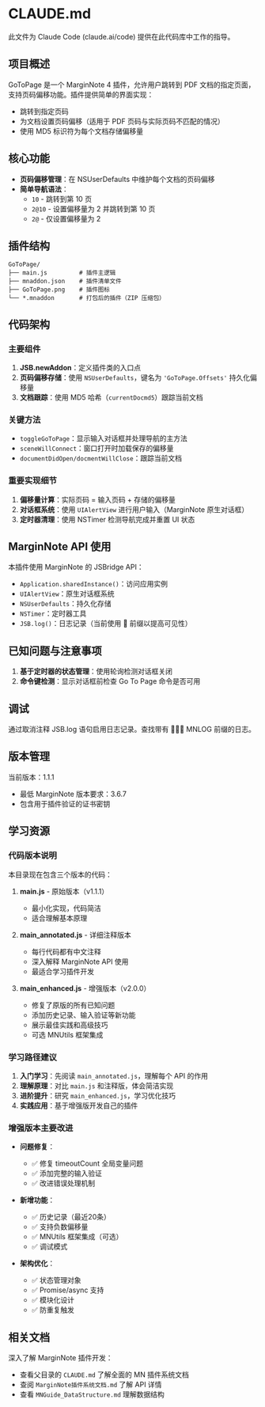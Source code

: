 # CLAUDE.md

此文件为 Claude Code (claude.ai/code) 提供在此代码库中工作的指导。

## 项目概述

GoToPage 是一个 MarginNote 4 插件，允许用户跳转到 PDF 文档的指定页面，支持页码偏移功能。插件提供简单的界面实现：
- 跳转到指定页码
- 为文档设置页码偏移（适用于 PDF 页码与实际页码不匹配的情况）
- 使用 MD5 标识符为每个文档存储偏移量

## 核心功能

- **页码偏移管理**：在 NSUserDefaults 中维护每个文档的页码偏移
- **简单导航语法**：
  - `10` - 跳转到第 10 页
  - `2@10` - 设置偏移量为 2 并跳转到第 10 页
  - `2@` - 仅设置偏移量为 2

## 插件结构

```
GoToPage/
├── main.js         # 插件主逻辑
├── mnaddon.json    # 插件清单文件
├── GoToPage.png    # 插件图标
└── *.mnaddon       # 打包后的插件（ZIP 压缩包）
```

## 代码架构

### 主要组件

1. **JSB.newAddon**：定义插件类的入口点
2. **页码偏移存储**：使用 `NSUserDefaults`，键名为 `'GoToPage.Offsets'` 持久化偏移量
3. **文档跟踪**：使用 MD5 哈希（`currentDocmd5`）跟踪当前文档

### 关键方法

- `toggleGoToPage`：显示输入对话框并处理导航的主方法
- `sceneWillConnect`：窗口打开时加载保存的偏移量
- `documentDidOpen/docmentWillClose`：跟踪当前文档

### 重要实现细节

1. **偏移量计算**：实际页码 = 输入页码 + 存储的偏移量
2. **对话框系统**：使用 `UIAlertView` 进行用户输入（MarginNote 原生对话框）
3. **定时器清理**：使用 NSTimer 检测导航完成并重置 UI 状态

## MarginNote API 使用

本插件使用 MarginNote 的 JSBridge API：
- `Application.sharedInstance()`：访问应用实例
- `UIAlertView`：原生对话框系统
- `NSUserDefaults`：持久化存储
- `NSTimer`：定时器工具
- `JSB.log()`：日志记录（当前使用 🌈 前缀以提高可见性）

## 已知问题与注意事项

1. **基于定时器的状态管理**：使用轮询检测对话框关闭
2. **命令键检测**：显示对话框前检查 Go To Page 命令是否可用

## 调试

通过取消注释 JSB.log 语句启用日志记录。查找带有 🌈🌈🌈 MNLOG 前缀的日志。

## 版本管理

当前版本：1.1.1
- 最低 MarginNote 版本要求：3.6.7
- 包含用于插件验证的证书密钥

## 学习资源

### 代码版本说明

本目录现在包含三个版本的代码：

1. **main.js** - 原始版本（v1.1.1）
   - 最小化实现，代码简洁
   - 适合理解基本原理

2. **main_annotated.js** - 详细注释版本
   - 每行代码都有中文注释
   - 深入解释 MarginNote API 使用
   - 最适合学习插件开发

3. **main_enhanced.js** - 增强版本（v2.0.0）
   - 修复了原版的所有已知问题
   - 添加历史记录、输入验证等新功能
   - 展示最佳实践和高级技巧
   - 可选 MNUtils 框架集成

### 学习路径建议

1. **入门学习**：先阅读 `main_annotated.js`，理解每个 API 的作用
2. **理解原理**：对比 `main.js` 和注释版，体会简洁实现
3. **进阶提升**：研究 `main_enhanced.js`，学习优化技巧
4. **实践应用**：基于增强版开发自己的插件

### 增强版本主要改进

- **问题修复**：
  - ✅ 修复 timeoutCount 全局变量问题
  - ✅ 添加完整的输入验证
  - ✅ 改进错误处理机制

- **新增功能**：
  - ✅ 历史记录（最近20条）
  - ✅ 支持负数偏移量
  - ✅ MNUtils 框架集成（可选）
  - ✅ 调试模式

- **架构优化**：
  - ✅ 状态管理对象
  - ✅ Promise/async 支持
  - ✅ 模块化设计
  - ✅ 防重复触发

## 相关文档

深入了解 MarginNote 插件开发：
- 查看父目录的 `CLAUDE.md` 了解全面的 MN 插件系统文档
- 查阅 `MarginNote插件系统文档.md` 了解 API 详情
- 查看 `MNGuide_DataStructure.md` 理解数据结构